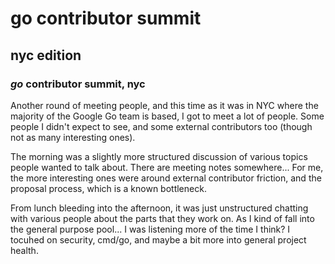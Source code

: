 # go contributor summit

## nyc edition

### _go_ contributor summit, nyc

Another round of meeting people,
and this time as it was in NYC where the majority of the Google Go team is based,
I got to meet a lot of people.
Some people I didn't expect to see,
and some external contributors too
(though not as many interesting ones).

The morning was a slightly more structured discussion
of various topics people wanted to talk about.
There are meeting notes somewhere...
For me,
the more interesting ones were around external contributor friction,
and the proposal process, which is a known bottleneck.

From lunch bleeding into the afternoon,
it was just unstructured chatting with various people about the parts that they work on.
As I kind of fall into the general purpose pool...
I was listening more of the time I think?
I tocuhed on security, cmd/go, and maybe a bit more into general project health.
